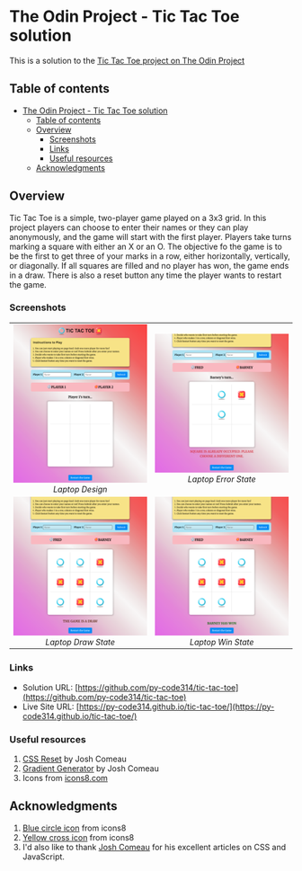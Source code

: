 # The Odin Project - Tic Tac Toe solution

This is a solution to the [Tic Tac Toe project on The Odin Project](https://www.theodinproject.com/lessons/node-path-javascript-tic-tac-toe)

## Table of contents

- [The Odin Project - Tic Tac Toe solution](#the-odin-project---tic-tac-toe-solution)
  - [Table of contents](#table-of-contents)
  - [Overview](#overview)
    - [Screenshots](#screenshots)
    - [Links](#links)
    - [Useful resources](#useful-resources)
  - [Acknowledgments](#acknowledgments)

## Overview

Tic Tac Toe is a simple, two-player game played on a 3x3 grid. In this project players can choose to enter their names or they can play anonymously, and the game will start with the first player. Players take turns marking a square with either an X or an O. The objective fo the game is to be the first to get three of your marks in a row, either horizontally, vertically, or diagonally. If all squares are filled and no player has won, the game ends in a draw. There is also a reset button any time the player wants to restart the game.


### Screenshots

<table>
  <tr>
    <td align="center"><img src="./images/screenshots/screenshot-laptop.png" alt="Laptop Design"><br><em>Laptop Design</em></td>
    <td align="center"><img src="./images/screenshots/screenshot-error-state.png" alt="Laptop error state"><br><em>Laptop Error State</em></td>
  </tr>
  <tr>
    <td align="center"><img src="./images/screenshots/screenshot-draw-state.png" alt="Laptop draw state"><br><em>Laptop Draw State</em></td>
    <td align="center"><img src="./images/screenshots/screenshot-win-state.png" alt="Laptop win state"><br><em>Laptop Win State</em></td>
  </tr>
</table>


### Links

- Solution URL: [https://github.com/py-code314/tic-tac-toe](https://github.com/py-code314/tic-tac-toe)
- Live Site URL: [https://py-code314.github.io/tic-tac-toe/](https://py-code314.github.io/tic-tac-toe/)


### Useful resources

1. [CSS Reset](https://www.joshwcomeau.com/css/custom-css-reset/) by Josh Comeau
2. [Gradient Generator](https://www.joshwcomeau.com/gradient-generator/) by Josh Comeau
3. Icons from [icons8.com](https://icons8.com/icons)


## Acknowledgments

1. [Blue circle icon](https://icons8.com/icon/pqdu3v0h2ilE/circle) from icons8
2. [Yellow cross icon](https://icons8.com/icon/JBdPHdFxWGru/close-window) from icons8
3. I'd also like to thank [Josh Comeau](https://www.joshwcomeau.com/) for his excellent articles on CSS and JavaScript.

